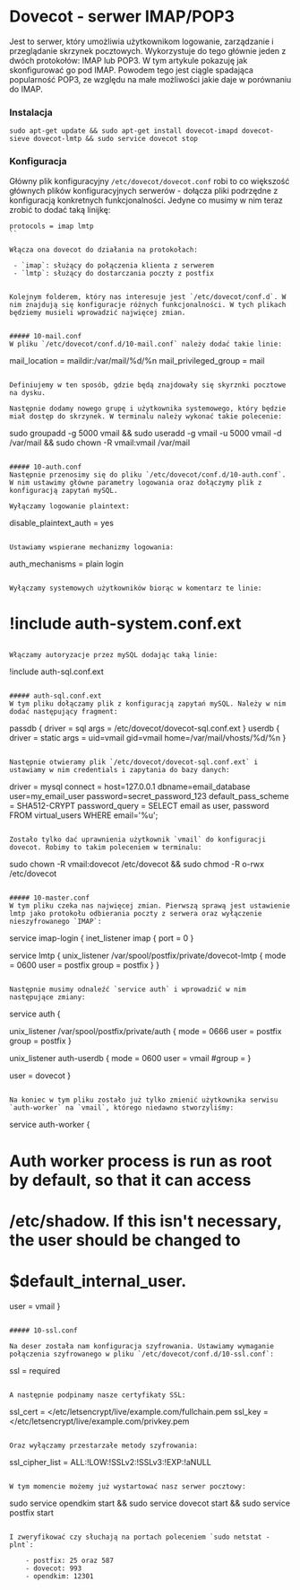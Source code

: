 # Dovecot - serwer IMAP/POP3

Jest to serwer, który umożliwia użytkownikom logowanie, zarządzanie i przeglądanie skrzynek pocztowych. Wykorzystuje do tego głównie jeden z dwóch protokołów: IMAP lub POP3.
W tym artykule pokazuję jak skonfigurować go pod IMAP. Powodem tego jest ciągle spadająca popularność POP3, ze względu na małe możliwości jakie daje w porównaniu do IMAP.


### Instalacja

```
sudo apt-get update && sudo apt-get install dovecot-imapd dovecot-sieve dovecot-lmtp && sudo service dovecot stop
```

### Konfiguracja

Główny plik konfiguracyjny `/etc/dovecot/dovecot.conf` robi to co większość głównych plików konfiguracyjnych serwerów - dołącza pliki podrzędne z konfiguracją konkretnych funkcjonalności.
Jedyne co musimy w nim teraz zrobić to dodać taką linijkę:
```
protocols = imap lmtp
``

Włącza ona dovecot do działania na protokołach:

 - `imap`: służący do połączenia klienta z serwerem
 - `lmtp`: służący do dostarczania poczty z postfix


Kolejnym folderem, który nas interesuje jest `/etc/dovecot/conf.d`. W nim znajdują się konfiguracje różnych funkcjonalności. W tych plikach będziemy musieli wprowadzić najwięcej zmian.


##### 10-mail.conf
W pliku `/etc/dovecot/conf.d/10-mail.conf` należy dodać takie linie:
```
mail_location = maildir:/var/mail/%d/%n
mail_privileged_group = mail
```

Definiujemy w ten sposób, gdzie będą znajdowały się skyrznki pocztowe na dysku.

Następnie dodamy nowego grupę i użytkownika systemowego, który będzie miał dostęp do skrzynek. W terminalu należy wykonać takie polecenie:
```
sudo groupadd -g 5000 vmail && sudo useradd -g vmail -u 5000 vmail -d /var/mail && sudo chown -R vmail:vmail /var/mail
```

##### 10-auth.conf
Następnie przenosimy się do pliku `/etc/dovecot/conf.d/10-auth.conf`. W nim ustawimy główne parametry logowania oraz dołączymy plik z konfiguracją zapytań mySQL.

Wyłączamy logowanie plaintext:
```
disable_plaintext_auth = yes
```

Ustawiamy wspierane mechanizmy logowania:
```
auth_mechanisms = plain login
```

Wyłączamy systemowych użytkowników biorąc w komentarz te linie:
```
# !include auth-system.conf.ext
```

Włączamy autoryzacje przez mySQL dodając taką linie:
```
!include auth-sql.conf.ext
```

##### auth-sql.conf.ext
W tym pliku dołączamy plik z konfiguracją zapytań mySQL. Należy w nim dodać następujący fragment:
```
passdb {
  driver = sql
  args = /etc/dovecot/dovecot-sql.conf.ext
}
userdb {
  driver = static
  args = uid=vmail gid=vmail home=/var/mail/vhosts/%d/%n
} 
```

Następnie otwieramy plik `/etc/dovecot/dovecot-sql.conf.ext` i ustawiamy w nim credentials i zapytania do bazy danych:
```
driver = mysql
connect = host=127.0.0.1 dbname=email_database user=my_email_user password=secret_password_123
default_pass_scheme = SHA512-CRYPT
password_query = SELECT email as user, password FROM virtual_users WHERE email='%u';
```

Zostało tylko dać uprawnienia użytkownik `vmail` do konfiguracji dovecot. Robimy to takim poleceniem w terminalu:
```
sudo chown -R vmail:dovecot /etc/dovecot && sudo chmod -R o-rwx /etc/dovecot 
```

##### 10-master.conf
W tym pliku czeka nas najwięcej zmian. Pierwszą sprawą jest ustawienie lmtp jako protokołu odbierania poczty z serwera oraz wyłączenie nieszyfrowanego `IMAP`:
```
service imap-login {
  inet_listener imap {
    port = 0
}

service lmtp {
   unix_listener /var/spool/postfix/private/dovecot-lmtp {
	   mode = 0600
	   user = postfix
	   group = postfix
   }
} 
```

Następnie musimy odnaleźć `service auth` i wprowadzić w nim następujące zmiany:
```
service auth {

  unix_listener /var/spool/postfix/private/auth {
    mode = 0666
    user = postfix
    group = postfix
  }

  unix_listener auth-userdb {
    mode = 0600
    user = vmail
    #group =
  }

  user = dovecot
}
```

Na koniec w tym pliku zostało już tylko zmienić użytkownika serwisu `auth-worker` na `vmail`, którego niedawno stworzyliśmy:
```
service auth-worker {
  # Auth worker process is run as root by default, so that it can access
  # /etc/shadow. If this isn't necessary, the user should be changed to
  # $default_internal_user.
  user = vmail
}
```

##### 10-ssl.conf

Na deser została nam konfiguracja szyfrowania. Ustawiamy wymaganie połączenia szyfrowanego w pliku `/etc/dovecot/conf.d/10-ssl.conf`:
```
ssl = required
```

A następnie podpinamy nasze certyfikaty SSL:
```
ssl_cert = </etc/letsencrypt/live/example.com/fullchain.pem
ssl_key = </etc/letsencrypt/live/example.com/privkey.pem
```

Oraz wyłączamy przestarzałe metody szyfrowania:
```
ssl_cipher_list = ALL:!LOW:!SSLv2:!SSLv3:!EXP:!aNULL
```

W tym momencie możemy już wystartować nasz serwer pocztowy:
```
sudo service opendkim start && sudo service dovecot start && sudo service postfix start
```

I zweryfikować czy słuchają na portach poleceniem `sudo netstat -plnt`: 

    - postfix: 25 oraz 587
    - dovecot: 993
    - opendkim: 12301
